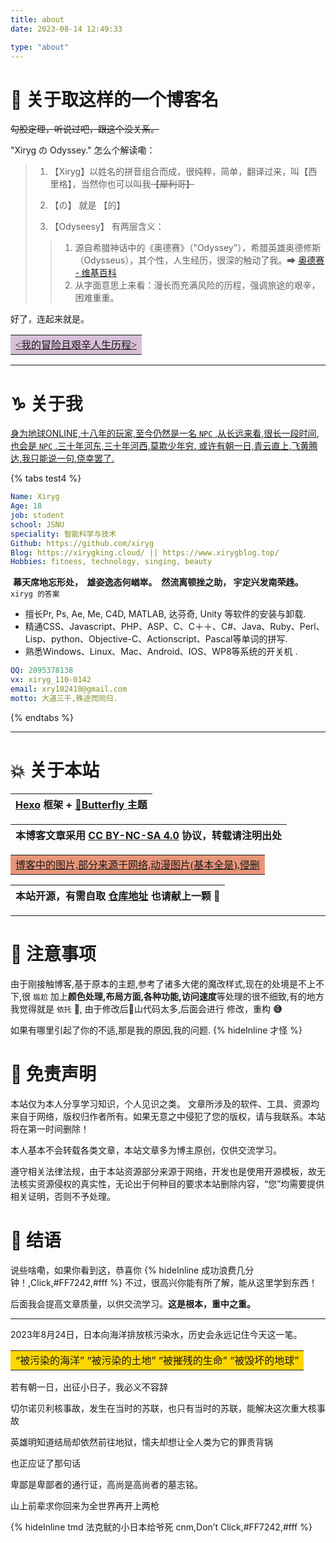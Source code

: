 ```yaml
---
title: about
date: 2023-08-14 12:49:33

type: "about"
---
```


#   🌟 关于取这样的一个博客名

~~勾股定理，听说过吧，跟这个没关系。~~

"Xiryg の Odyssey."  怎么个解读嘞：

>1. 【Xiryg】以姓名的拼音组合而成，很纯粹，简单，翻译过来，叫【西里格】，当然你也可以叫我~~【犀利哥】~~
>
>2. 【の】 就是 【的】
>
>3.    【Odyseesy】 有两层含义：
>
>   >1.  源自希腊神话中的《奥德赛》（"Odyssey"），希腊英雄奥德修斯（Odysseus），其个性，人生经历，很深的触动了我。➡ [奥德赛 - 维基百科](https://zh.wikipedia.org/wiki/奥德赛)
>   >2. 从字面意思上来看：漫长而充满风险的历程，强调旅途的艰辛，困难重重。

好了，连起来就是。

<table><tr><td bgcolor=#D8BFD8><font face="楷体"><u><我的冒险且艰辛人生历程></u></font></td></tr></table>

******

#   ♑ 关于我

<u>身为地球ONLINE,十八年的玩家,至今仍然是一名 `NPC` ,从长远来看,很长一段时间,也会是 `NPC` .三十年河东,三十年河西,莫欺少年穷. 或许有朝一日,青云直上,飞黄腾达,我只能说一句,侥幸罢了.</u>



{% tabs test4 %}
<!-- tab 基本信息@fas fa-info-circle -->

```yaml
Name: Xiryg
Age: 18
job: student
school: JSNU
speciality: 智能科学与技术
Github: https://github.com/xiryg
Blog: https://xirygking.cloud/ || https://www.xirygblog.top/
Hobbies: fitness, technology, singing, beauty
```
​                   **幕天席地忘形处，
​                   雄姿逸态何崷崒。
​                   然流离顿挫之助，
​                   宇定兴发南荣趎。**                    `xiryg 的答案` 

<!-- endtab -->

<!-- tab 技术栈@fas fa-code -->

- 擅长Pr, Ps, Ae, Me, C4D, MATLAB, 达芬奇, Unity 等软件的安装与卸载.
- 精通CSS、Javascript、PHP、ASP、C、C＋＋、C#、Java、Ruby、Perl、Lisp、python、Objective-C、Actionscript、Pascal等单词的拼写.
- 熟悉Windows、Linux、Mac、Android、IOS、WP8等系统的开关机 .

<!-- endtab -->

<!-- tab 联系方式@fas fa-envelope -->

```yaml
QQ: 2095378138
vx: xiryg_110-0142
email: xry102410@gmail.com
motto: 大道三千,殊途而同归.
```

<!-- endtab -->

{% endtabs %}

******

#  💥 关于本站

|[Hexo](https://hexo.io/zh-cn/) 框架 + [ 🦋Butterfly ](https://github.com/jerryc127/hexo-theme-butterfly)主题|
| --------------------------------------------------------------------------------------------- |

| 本博客文章采用 [CC BY-NC-SA 4.0](https://creativecommons.org/licenses/by-nc-sa/4.0/deed.zh) 协议，转载请注明出处 |
| --------------------------------------------------------------------------------------------- |

<table><tr><td bgcolor=#E9967A><font face="楷体"><u>博客中的图片,部分来源于网络,动漫图片(基本全是),侵删</u></font></td></tr></table>

| 本站开源，有需自取 [仓库地址](https://github.com/xiryg/myblog-or)  也请献上一颗 🌟
| --------------------------------------------------------------------------------------------- |

******

# 💢 注意事项

由于刚接触博客,基于原本的主题,参考了诸多大佬的魔改样式,现在的处境是不上不下,很 `尴尬`  加上**颜色处理,布局方面,各种功能,访问速度**等处理的很不细致,有的地方我觉得就是 `依托` 💩, 由于修改后💩山代码太多,后面会进行 修改，重构 **:sweat_smile:**

如果有哪里引起了你的不适,那是我的原因,我的问题.   {% hideInline 才怪 %}

# 🙏 免责声明

本站仅为本人分享学习知识，个人见识之类。 文章所涉及的软件、工具、资源均来自于网络，版权归作者所有。如果无意之中侵犯了您的版权，请与我联系。本站将在第一时间删除！

本人基本不会转载各类文章，本站文章多为博主原创，仅供交流学习。

遵守相关法律法规，由于本站资源部分来源于网络，开发也是使用开源模板，故无法核实资源侵权的真实性，无论出于何种目的要求本站删除内容，“您”均需要提供相关证明，否则不予处理。

#  🐼 结语

说些啥嘞，如果你看到这，恭喜你 {% hideInline 成功浪费几分钟！,Click,#FF7242,#fff %} 不过，很高兴你能有所了解，能从这里学到东西！

后面我会提高文章质量，以供交流学习。**这是根本，重中之重。**

******

2023年8月24日，日本向海洋排放核污染水，历史会永远记住今天这一笔。


<table><tr><td bgcolor=#FFD700>“被污染的海洋” “被污染的土地” “被摧残的生命” “被毁坏的地球”</td></tr></table>

若有朝一日，出征小日子，我必义不容辞

切尔诺贝利核事故，发生在当时的苏联，也只有当时的苏联，能解决这次重大核事故

英雄明知道结局却依然前往地狱，懦夫却想让全人类为它的罪责背锅

也正应证了那句话

卑鄙是卑鄙者的通行证，高尚是高尚者的墓志铭。

山上前辈求你回来为全世界再开上两枪

{% hideInline  tmd 法克鱿的小日本给爷死 cnm,Don’t Click,#FF7242,#fff %}

